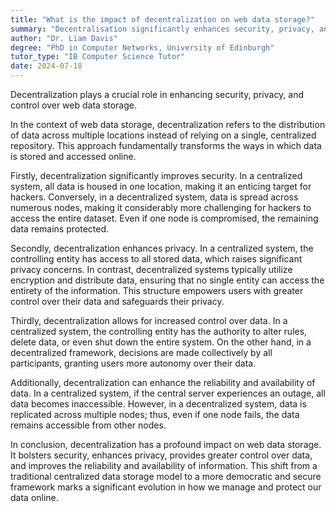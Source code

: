 ```yaml
---
title: "What is the impact of decentralization on web data storage?"
summary: "Decentralisation significantly enhances security, privacy, and control over web data storage."
author: "Dr. Liam Davis"
degree: "PhD in Computer Networks, University of Edinburgh"
tutor_type: "IB Computer Science Tutor"
date: 2024-07-18
---
```


Decentralization plays a crucial role in enhancing security, privacy, and control over web data storage.

In the context of web data storage, decentralization refers to the distribution of data across multiple locations instead of relying on a single, centralized repository. This approach fundamentally transforms the ways in which data is stored and accessed online.

Firstly, decentralization significantly improves security. In a centralized system, all data is housed in one location, making it an enticing target for hackers. Conversely, in a decentralized system, data is spread across numerous nodes, making it considerably more challenging for hackers to access the entire dataset. Even if one node is compromised, the remaining data remains protected.

Secondly, decentralization enhances privacy. In a centralized system, the controlling entity has access to all stored data, which raises significant privacy concerns. In contrast, decentralized systems typically utilize encryption and distribute data, ensuring that no single entity can access the entirety of the information. This structure empowers users with greater control over their data and safeguards their privacy.

Thirdly, decentralization allows for increased control over data. In a centralized system, the controlling entity has the authority to alter rules, delete data, or even shut down the entire system. On the other hand, in a decentralized framework, decisions are made collectively by all participants, granting users more autonomy over their data.

Additionally, decentralization can enhance the reliability and availability of data. In a centralized system, if the central server experiences an outage, all data becomes inaccessible. However, in a decentralized system, data is replicated across multiple nodes; thus, even if one node fails, the data remains accessible from other nodes.

In conclusion, decentralization has a profound impact on web data storage. It bolsters security, enhances privacy, provides greater control over data, and improves the reliability and availability of information. This shift from a traditional centralized data storage model to a more democratic and secure framework marks a significant evolution in how we manage and protect our data online.
    